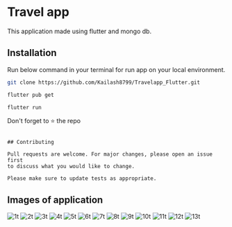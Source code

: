 # Travel app

This application made using flutter and mongo db.

## Installation

Run below command in your terminal for run app on your local environment.

```bash
git clone https://github.com/Kailash8799/Travelapp_Flutter.git
```
```bash
flutter pub get
```
```bash
flutter run
```
Don't forget to ⭐ the repo

```

## Contributing

Pull requests are welcome. For major changes, please open an issue first
to discuss what you would like to change.

Please make sure to update tests as appropriate.

```

## Images of application

![1t](https://github.com/Kailash8799/Travelapp_Flutter/assets/98249911/d97ac835-16a1-4f23-a1f6-ae19e23eb247) 
![2t](https://github.com/Kailash8799/Travelapp_Flutter/assets/98249911/84b2c9da-dabd-4c6b-a2e8-41a65f027818)
![3t](https://github.com/Kailash8799/Travelapp_Flutter/assets/98249911/dc2b1e7d-4022-4eb4-a1d4-759830f25c96)
![4t](https://github.com/Kailash8799/Travelapp_Flutter/assets/98249911/638769b8-2eaf-42a1-b9ae-a53216d31199)
![5t](https://github.com/Kailash8799/Travelapp_Flutter/assets/98249911/f2472641-73a6-4d21-8621-fc5bb8706b70)
![6t](https://github.com/Kailash8799/Travelapp_Flutter/assets/98249911/c4558a36-80a4-477d-a260-2c24082d41a4)
![7t](https://github.com/Kailash8799/Travelapp_Flutter/assets/98249911/183b1c95-6ddc-48a5-b444-cb0a92e79698)
![8t](https://github.com/Kailash8799/Travelapp_Flutter/assets/98249911/720cdbc8-dc63-4292-af4f-47dd9b26b10f)
![9t](https://github.com/Kailash8799/Travelapp_Flutter/assets/98249911/faa76f41-40b1-4597-92d6-3efd5b1a2da4)
![10t](https://github.com/Kailash8799/Travelapp_Flutter/assets/98249911/985ab3e5-8cfb-4cc9-917d-d4e5e70a361b)
![11t](https://github.com/Kailash8799/Travelapp_Flutter/assets/98249911/3e2bb908-aec9-49b0-a671-9d4c221fc034)
![12t](https://github.com/Kailash8799/Travelapp_Flutter/assets/98249911/9f213754-93f3-4bf0-930a-0eeb4e54c50f)
![13t](https://github.com/Kailash8799/Travelapp_Flutter/assets/98249911/f96e5035-7f9d-4325-9c12-c95649e28c97)



